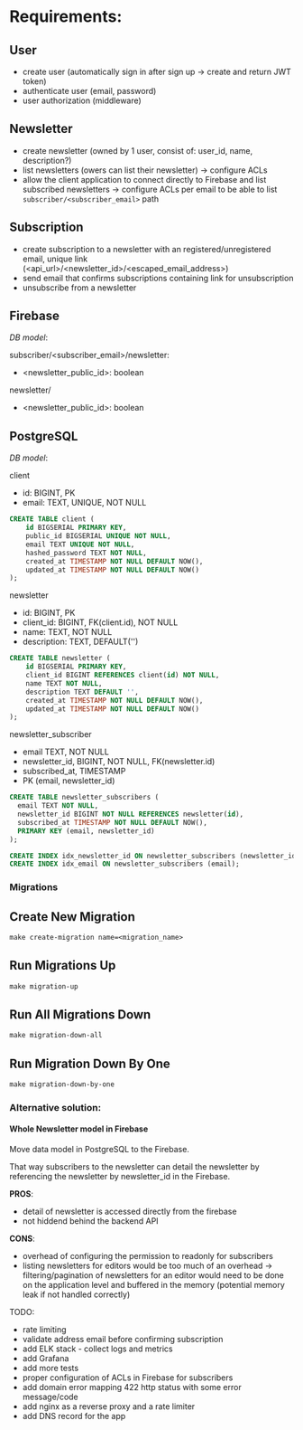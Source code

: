 # Requirements:
## User
- create user (automatically sign in after sign up -> create and return JWT token)
- authenticate user (email, password)
- user authorization (middleware)

## Newsletter
- create newsletter (owned by 1 user, consist of: user_id, name, description?)
- list newsletters (owers can list their newsletter) -> configure ACLs
- allow the client application to connect directly to Firebase and list subscribed
newsletters -> configure ACLs per email to be able to list `subscriber/<subscriber_email>` path

## Subscription
- create subscription to a newsletter with an registered/unregistered email, unique link (<api_url>/<newsletter_id>/<escaped_email_address>)
- send email that confirms subscriptions containing link for unsubscription
- unsubscribe from a newsletter

## Firebase
*DB model*:

subscriber/<subscriber_email>/newsletter:
  - <newsletter_public_id>: boolean

newsletter/
  - <newsletter_public_id>: boolean

## PostgreSQL
*DB model*:

client
 - id: BIGINT, PK
 - email: TEXT, UNIQUE, NOT NULL
```sql
CREATE TABLE client (
    id BIGSERIAL PRIMARY KEY,
    public_id BIGSERIAL UNIQUE NOT NULL,
    email TEXT UNIQUE NOT NULL,
    hashed_password TEXT NOT NULL,
    created_at TIMESTAMP NOT NULL DEFAULT NOW(),
    updated_at TIMESTAMP NOT NULL DEFAULT NOW()
);
```

newsletter
  - id: BIGINT, PK
  - client_id: BIGINT, FK(client.id), NOT NULL
  - name: TEXT, NOT NULL
  - description: TEXT, DEFAULT('')
```sql
CREATE TABLE newsletter (
    id BIGSERIAL PRIMARY KEY,
    client_id BIGINT REFERENCES client(id) NOT NULL,
    name TEXT NOT NULL,
    description TEXT DEFAULT '',
    created_at TIMESTAMP NOT NULL DEFAULT NOW(),
    updated_at TIMESTAMP NOT NULL DEFAULT NOW()
);
```

newsletter_subscriber
  - email TEXT, NOT NULL
  - newsletter_id, BIGINT, NOT NULL, FK(newsletter.id)
  - subscribed_at, TIMESTAMP
  - PK (email, newsletter_id)
```sql
CREATE TABLE newsletter_subscribers (
  email TEXT NOT NULL,
  newsletter_id BIGINT NOT NULL REFERENCES newsletter(id),
  subscribed_at TIMESTAMP NOT NULL DEFAULT NOW(),
  PRIMARY KEY (email, newsletter_id)
);

CREATE INDEX idx_newsletter_id ON newsletter_subscribers (newsletter_id);
CREATE INDEX idx_email ON newsletter_subscribers (email);
```

### Migrations
## Create New Migration
```makefile
make create-migration name=<migration_name>
```

## Run Migrations Up
```makefile
make migration-up
```

## Run All Migrations Down
```makefile
make migration-down-all
```

## Run Migration Down By One
```makefile
make migration-down-by-one
```

### Alternative solution:

#### Whole Newsletter model in Firebase
Move data model in PostgreSQL to the Firebase.

That way subscribers to the newsletter can detail the newsletter by referencing the newsletter by newsletter_id in the Firebase.

**PROS**:
- detail of newsletter is accessed directly from the firebase
- not hiddend behind the backend API

**CONS**:
- overhead of configuring the permission to readonly for subscribers
- listing newsletters for editors would be too much of an overhead -> filtering/pagination of newsletters for an editor would need to be done on the application level and buffered in the memory (potential memory leak if not handled correctly)

TODO:
- rate limiting
- validate address email before confirming subscription
- add ELK stack - collect logs and metrics
- add Grafana
- add more tests
- proper configuration of ACLs in Firebase for subscribers
- add domain error mapping 422 http status with some error message/code
- add nginx as a reverse proxy and a rate limiter
- add DNS record for the app